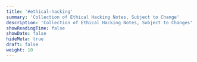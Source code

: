 ```yaml
---
title: '#ethical-hacking'
summary: 'Collection of Ethical Hacking Notes, Subject to Change'
description: 'Collection of Ethical Hacking Notes, Subject to Changes'
showReadingTime: false
showDate: false
hideMeta: true
draft: false
weight: 10
---
```

